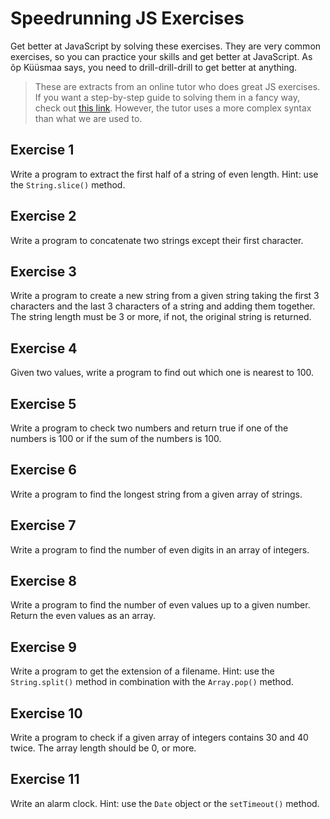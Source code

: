 # Speedrunning JS Exercises
Get better at JavaScript by solving these exercises. They are very common exercises, so you can practice your skills and get better at JavaScript. As õp Küüsmaa says, you need to drill-drill-drill to get better at anything.

> These are extracts from an online tutor who does great JS exercises. If you want a step-by-step guide to solving them in a fancy way, check out [this link](https://www.youtube.com/watch?v=N65RvNkZFGE&list=PLpc_YvcwbxaSn6jn0VaTcG8A0Grgs1GSB&index=1&ab_channel=codebubb). However, the tutor uses a more complex syntax than what we are used to.

## Exercise 1
Write a program to extract the first half of a string of even length. Hint: use the `String.slice()` method.

## Exercise 2
Write a program to concatenate two strings except their first character.

## Exercise 3
Write a program to create a new string from a given string taking the first 3 characters and the last 3 characters of a string and adding them together. The string length must be 3 or more, if not, the original string is returned.

## Exercise 4
Given two values, write a program to find out which one is nearest to 100.

## Exercise 5
Write a program to check two numbers and return true if one of the numbers is 100 or if the sum of the numbers is 100.

## Exercise 6
Write a program to find the longest string from a given array of strings.

## Exercise 7
Write a program to find the number of even digits in an array of integers.

## Exercise 8
Write a program to find the number of even values up to a given number. Return the even values as an array.

## Exercise 9
Write a program to get the extension of a filename. Hint: use the `String.split()` method in combination with the `Array.pop()` method.

## Exercise 10
Write a program to check if a given array of integers contains 30 and 40 twice. The array length should be 0, or more.

## Exercise 11
Write an alarm clock. Hint: use the `Date` object or the `setTimeout()` method.